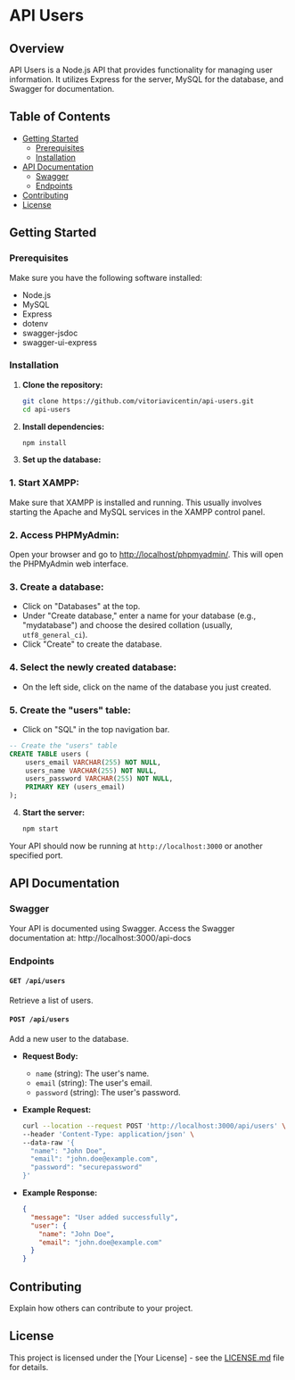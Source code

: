 # API Users

## Overview

API Users is a Node.js API that provides functionality for managing user information. It utilizes Express for the server, MySQL for the database, and Swagger for documentation.

## Table of Contents

- [Getting Started](#getting-started)
  - [Prerequisites](#prerequisites)
  - [Installation](#installation)
- [API Documentation](#api-documentation)
  - [Swagger](#swagger)
  - [Endpoints](#endpoints)
- [Contributing](#contributing)
- [License](#license)

## Getting Started

### Prerequisites

Make sure you have the following software installed:

- Node.js
- MySQL
- Express
- dotenv
- swagger-jsdoc
- swagger-ui-express

### Installation

1. **Clone the repository:**

    ```bash
    git clone https://github.com/vitoriavicentin/api-users.git
    cd api-users
    ```

2. **Install dependencies:**

    ```bash
    npm install
    ```

3. **Set up the database:**

  ### 1. Start XAMPP:
  
  Make sure that XAMPP is installed and running. This usually involves starting the Apache and MySQL services in the XAMPP control panel.
  
  ### 2. Access PHPMyAdmin:
  
  Open your browser and go to [http://localhost/phpmyadmin/](http://localhost/phpmyadmin/). This will open the PHPMyAdmin web interface.
  
  ### 3. Create a database:
  
  - Click on "Databases" at the top.
  - Under "Create database," enter a name for your database (e.g., "mydatabase") and choose the desired collation (usually, `utf8_general_ci`).
  - Click "Create" to create the database.
  
  ### 4. Select the newly created database:
  
  - On the left side, click on the name of the database you just created.
  
  ### 5. Create the "users" table:
  
  - Click on "SQL" in the top navigation bar.
  
  ```sql
  -- Create the "users" table
  CREATE TABLE users (
      users_email VARCHAR(255) NOT NULL,
      users_name VARCHAR(255) NOT NULL,
      users_password VARCHAR(255) NOT NULL,
      PRIMARY KEY (users_email)
  );
 ```


4. **Start the server:**

    ```bash
    npm start
    ```

Your API should now be running at `http://localhost:3000` or another specified port.

## API Documentation

### Swagger

Your API is documented using Swagger. Access the Swagger documentation at: http://localhost:3000/api-docs


### Endpoints

#### `GET /api/users`

Retrieve a list of users.

#### `POST /api/users`

Add a new user to the database.

- **Request Body:**
  - `name` (string): The user's name.
  - `email` (string): The user's email.
  - `password` (string): The user's password.

- **Example Request:**

    ```bash
    curl --location --request POST 'http://localhost:3000/api/users' \
    --header 'Content-Type: application/json' \
    --data-raw '{
      "name": "John Doe",
      "email": "john.doe@example.com",
      "password": "securepassword"
    }'
    ```

- **Example Response:**

    ```json
    {
      "message": "User added successfully",
      "user": {
        "name": "John Doe",
        "email": "john.doe@example.com"
      }
    }
    ```

## Contributing

Explain how others can contribute to your project.

## License

This project is licensed under the [Your License] - see the [LICENSE.md](LICENSE.md) file for details.
